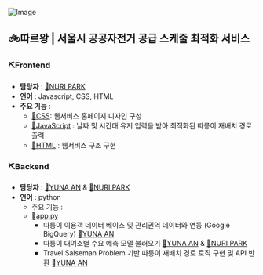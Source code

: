 ![Image](https://github.com/user-attachments/assets/002338db-da23-4412-adb0-2ef5d5df2b92)

## 🚲따르왕 | 서울시 공공자전거 공급 스케줄 최적화 서비스
### ⛏Frontend
  * **담당자** : [👾NURI PARK](https://github.com/Hello-Nuri)
  * **언어** : Javascript, CSS, HTML
  * **주요 기능** :
      - [📁CSS](https://github.com/Public-BIke-Project/ddareuwang/blob/main/flask_server/static/css/style.css): 웹서비스 홈페이지 디자인 구성 
      - [📁JavaScript](https://github.com/Public-BIke-Project/ddareuwang/tree/main/flask_server/static/js) : 날짜 및 시간대 유저 입력을 받아 최적화된 따릉이 재배치 경로 출력
      - [📁HTML](https://github.com/Public-BIke-Project/ddareuwang/tree/main/flask_server/templates) : 웹서비스 구조 구현
### ⛏Backend
  * **담당자** : [👾YUNA AN](https://github.com/pompom33) & [👾NURI PARK](https://github.com/Hello-Nuri)
  * **언어** : python
    - 주요 기능 :
    - [📁app.py](https://github.com/Public-BIke-Project/ddareuwang/blob/main/flask_server/app.py)
      - 따릉이 이용객 데이터 베이스 및 관리권역 데이터와 연동 (Google BigQuery)  [👾YUNA AN](https://github.com/pompom33)
      - 따릉이 대여소별 수요 예측 모델 불러오기 [👾YUNA AN](https://github.com/pompom33) & [👾NURI PARK](https://github.com/Hello-Nuri)
      - Travel Salseman Problem 기반 따릉이 재배치 경로 로직 구현 및 API 반환 [👾YUNA AN](https://github.com/pompom33)


